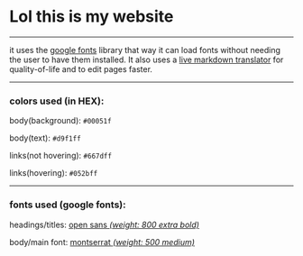 # Lol this is my website


---
it uses the [google fonts](https://fonts.google.com "google fonts this way") library that way it can load fonts without needing the user to have them installed. It also uses a [live markdown translator](https://md-block.verou.me/ "its called 'md-block'. You can see it in the code if you look.") for quality-of-life and to edit pages faster.

---
### colors used (in HEX):
body(background): `#00051f`

body(text): `#d9f1ff`

links(not hovering): `#667dff`

links(hovering): `#052bff`  

---
### fonts used (google fonts):
headings/titles: [open sans *(weight: 800 extra bold)*](https://fonts.google.com/specimen/Open+Sans)  

body/main font: [montserrat *(weight: 500 medium)*](https://fonts.google.com/specimen/Montserrat)  
